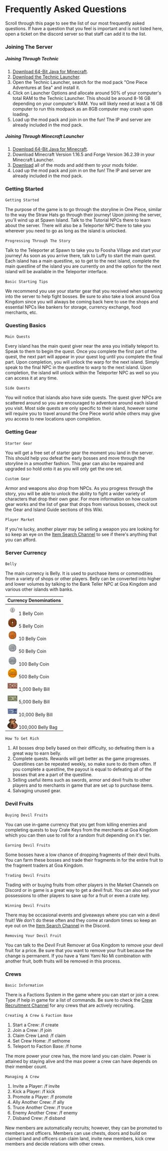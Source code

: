 # Frequently Asked Questions

Scroll through this page to see the list of our most frequently asked questions. If have a question that you feel is important and is not listed here, open a ticket on the discord server so that staff can add it to the list.

### Joining The Server

##### Joining Through Technic

1. [Download 64-Bit Java for Minecraft](https://java-for-minecraft.com/en/). 
2. [Download the Technic Launcher](https://www.technicpack.net/download). 
3. Open the Technic Launcher, search for the mod pack "One Piece Adventures at Sea" and install it.
4. Click on Launcher Options and allocate around 50% of your computer's total RAM to the Technic Launcher. This should be around 8-16 GB depending on your computer's RAM. You will likely need at least a 16 GB computer to run this modpack as an 8GB computer may crash upon loading.
5. Load up the mod pack and join in on the fun! The IP and server are already included in the mod pack.

##### Joining Through Minecraft Launcher

1. [Download 64-Bit Java for Minecraft](https://java-for-minecraft.com/en/). 
2. Download Minecraft Version 1.16.5 and Forge Version 36.2.39 in your Minecraft Launcher.
3. [Download](https://www.dropbox.com/scl/fi/e578ow4w2vnuiofyim6it/onepieceaas.zip?rlkey=fkvxu9kcrwmpke3nu1chinpc3&st=kjy3om0n&dl=0) all of the mods and add them to your mods folder.
4. Load up the mod pack and join in on the fun! The IP and server are already included in the mod pack.

### Getting Started

`Getting Started`

The purpose of the game is to go through the storyline in One Piece, similar to the way the Straw Hats go through their journey! Upon joining the server, you'll wind up at Spawn Island. Talk to the Tutorial NPCs there to learn about the server. There will also be a Teleporter NPC there to take you wherever you need to go as long as the island is unlocked.

`Progressing Through The Story`

Talk to the Teleporter at Spawn to take you to Foosha Village and start your journey! As soon as you arrive there, talk to Luffy to start the main quest. Each island has a main questline, so to get to the next island, complete the main questline of the island you are currently on and the option for the next island will be available in the Teleporter interface.

`Basic Starting Tips`

We recommend you use your starter gear that you received when spawning into the server to help fight bosses. Be sure to also take a look around Goa Kingdom since you will always be coming back here to use the shops and essential NPCs like bankers for storage, currency exchange, food merchants, etc.

### Questing Basics

`Main Quests`

Every island has the main quest giver near the area you initially teleport to. Speak to them to begin the quest. Once you complete the first part of the quest, the next part will appear in your quest log until you complete the final part. Upon completion, you will unlock the warp for the next island. Simply speak to the final NPC in the questline to warp to the next island. Upon completion, the island will unlock within the Teleporter NPC as well so you can access it at any time.

`Side Quests`

You will notice that islands also have side quests. The quest giver NPCs are scattered around so you are encouraged to adventure around each island you visit. Most side quests are only specific to their island, however some will require you to travel around the One Piece world while others may give you access to new locations upon completion.

### Getting Gear

`Starter Gear`

You will get a free set of starter gear the moment you land in the server. This should help you defeat the early bosses and move through the storyline in a smoother fashion. This gear can also be repaired and upgraded so hold onto it as you will only get the one set.

`Custom Gear`

Armor and weapons also drop from NPCs. As you progress through the story, you will be able to unlock the ability to fight a wider variety of characters that drop their own gear. For more information on how custom gear works and the list of gear that drops from various bosses, check out the Gear and Island Guide sections of this Wiki.

`Player Market`

If you're lucky, another player may be selling a weapon you are looking for so keep an eye on the [Item Search Channel](https://discord.com/channels/1385526041807949855/1394218892330537103) to see if there's anything that you can afford.

### Server Currency

`Belly`

The main currency is Belly. It is used to purchase items or commodities from a variety of shops or other players. Belly can be converted into higher and lower volumes by talking to the Bank Teller NPC at Goa Kingdom and various other islands with banks.

|Currency Denominations|
|-------------|
| <img src="Assets/Currency/belly1.png" width="32" height="32" alt="1 Belly Coin"> 1 Belly Coin|
| <img src="Assets/Currency/belly5.png" width="32" height="32" alt="5 Belly Coin"> 5 Belly Coin|
| <img src="Assets/Currency/belly10.png" width="32" height="32" alt="10 Belly Coin"> 10 Belly Coin|
| <img src="Assets/Currency/belly50.png" width="32" height="32" alt="50 Belly Coin"> 50 Belly Coin|
| <img src="Assets/Currency/belly100.png" width="32" height="32" alt="100 Belly Coin"> 100 Belly Coin|
| <img src="Assets/Currency/belly500.png" width="32" height="32" alt="500 Belly Coin"> 500 Belly Coin|
| <img src="Assets/Currency/belly1000.png" width="32" height="32" alt="1,000 Belly Bill"> 1,000 Belly Bill|
| <img src="Assets/Currency/belly5000.png" width="32" height="32" alt="5,000 Belly Bill"> 5,000 Belly Bill|
| <img src="Assets/Currency/belly10000.png" width="32" height="32" alt="10,000 Belly Bill"> 10,000 Belly Bill|
| <img src="Assets/Currency/belly100000.png" width="32" height="32" alt="100,000 Belly Bag"> 100,000 Belly Bag|

`How To Get Rich`

1. All bosses drop belly based on their difficulty, so defeating them is a great way to earn belly.
2. Complete quests. Rewards will get better as the game progresses. Questlines can be repeated weekly, so make sure to do them often. If you complete a questline, the payout is equal to defeating all of the bosses that are a part of the questline. 
3. Selling useful items such as swords, armor and devil fruits to other players and to merchants in game that are set up to purchase items.
4. Salvaging unused gear. 

### Devil Fruits

`Buying Devil Fruits`

You can use in-game currency that you get from killing enemies and completing quests to buy Crate Keys from the merchants at Goa Kingdom which you can then use to roll for a random fruit depending on it's tier. 

`Earning Devil Fruits`

Some bosses have a low chance of dropping fragments of their devil fruits. You can farm these bosses and trade their fragments in for the entire fruit to the fragment traders at Goa Kingdom.

`Trading Devil Fruits`

Trading with or buying fruits from other players in the Market Channels on Discord or in game is a great way to get a devil fruit. You can also sell your possessions to other players to save up for a fruit or even a crate key.

`Winning Devil Fruits`

There may be occasional events and giveaways where you can win a devil fruit! We don't do these often and they come at random times so keep an eye out on the [Item Search Channel](https://discord.com/channels/1385526041807949855/1388360081640521850) in the Discord.

`Removing Your Devil Fruit`

You can talk to the Devil Fruit Remover at Goa Kingdom to remove your devil fruit for a price. Be sure that you want to remove your fruit because the change is permanent. If you have a Yami Yami No Mi combination with another fruit, both fruits will be removed in this process.

### Crews

`Basic Information`

There is a Factions System in the game where you can start or join a crew. Type /f help in game for a list of commands. Be sure to check the [Crew Recruitment Channel](https://discord.com/channels/1385526041807949855/1408560501700431943) for any crews that are actively recruiting.

`Creating A Crew & Faction Base`

1. Start a Crew: /f create <crew name>
2. Join a Crew: /f join <crew name> 
3. Claim Crew Land: /f claim
4. Set Crew Home: /f sethome
5. Teleport to Faction Base: /f home

The more power your crew has, the more land you can claim. Power is attained by staying alive and the max power a crew can have depends on their member count.

`Managing A Crew`

1. Invite a Player: /f invite <player name> 
2. Kick a Player: /f kick <player name> 
3. Promote a Player: /f promote <player name>
4. Ally Another Crew: /f ally <crew name>
5. Truce Another Crew: /f truce <crew name>
6. Enemy Another Crew: /f enemy <crew name>
7. Disband Crew: /f disband

New members are automatically recruits; however, they can be promoted to members and officers. Members can use chests, doors and build on claimed land and officers can claim land, invite new members, kick crew members and decide relations with other crews. 